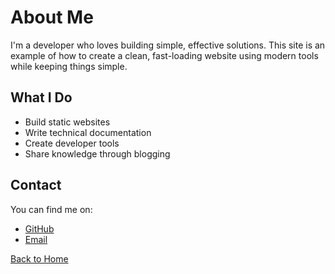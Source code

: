 # About Me

I'm a developer who loves building simple, effective solutions. This site is an example of how to create a clean, fast-loading website using modern tools while keeping things simple.

## What I Do

- Build static websites
- Write technical documentation
- Create developer tools
- Share knowledge through blogging

## Contact

You can find me on:
- [GitHub](https://github.com/laboomjames)
- [Email](mailto:jamesxboom2020@gmail.com)

[Back to Home](/) 